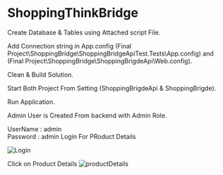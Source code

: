 # ShoppingThinkBridge
 Create Database & Tables using Attached script File.
 
 Add Connection string in App.config  (Final Project\ShoppingBridge\ShoppingBridgeApiTest.Tests\App.config) and (Final Project\ShoppingBridge\ShoppingBrigdeApi\Web.config).
 
 Clean & Build Solution.
 
 Start Both Project From Setting (ShoppingBrigdeApi & ShoppingBrigde).
 
 Run Application.
 
 Admin User is Created From backend with Admin Role.
 
 UserName : admin  
 Password : admin 
 Login For PRoduct Details
 
 ![Login](https://user-images.githubusercontent.com/17870384/95767910-20a13280-0cd3-11eb-93d7-39f1f842fa29.PNG)
 
 Click on Product Details
 ![productDetails](https://user-images.githubusercontent.com/17870384/95769964-509e0500-0cd6-11eb-8f1e-b5f1f9d78086.PNG)
 
 
 
